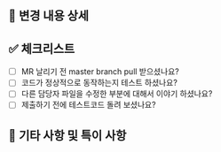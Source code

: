 ## 📌 변경 내용 상세
<!-- 이 Merge Request가 무엇을 하는지 변경된 주요 내용을 간단히 설명해주세요. -->

## ✅ 체크리스트
- [ ] MR 날리기 전 master branch pull 받으셨나요?
- [ ] 코드가 정상적으로 동작하는지 테스트 하셨나요?
- [ ] 다른 담당자 파일을 수정한 부분에 대해서 이야기 하셨나요?
- [ ] 제출하기 전에 테스트코드 돌려 보셨나요?

## 💬 기타 사항 및 특이 사항
<!-- 리뷰어가 참고해야 할 사항이나 추가 논의가 필요한 부분을 적어주세요. -->
